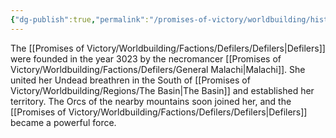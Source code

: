 ```yaml
---
{"dg-publish":true,"permalink":"/promises-of-victory/worldbuilding/historic-events/war/the-founding-of-the-defilers/","title":"The Founding of the Defilers","noteIcon":"History","created":"2023-01-25T02:26:52.894+01:00","updated":"2023-03-29T21:23:47.491+02:00"}
---
```


The [[Promises of Victory/Worldbuilding/Factions/Defilers/Defilers\|Defilers]] were founded in the year 3023 by the necromancer [[Promises of Victory/Worldbuilding/Factions/Defilers/General Malachi\|Malachi]]. She united her Undead breathren in the South of [[Promises of Victory/Worldbuilding/Regions/The Basin\|The Basin]] and established her territory. The Orcs of the nearby mountains soon joined her, and the [[Promises of Victory/Worldbuilding/Factions/Defilers/Defilers\|Defilers]] became a powerful force. 